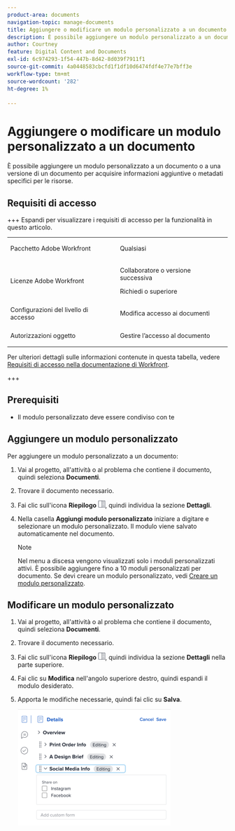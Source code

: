 ```yaml
---
product-area: documents
navigation-topic: manage-documents
title: Aggiungere o modificare un modulo personalizzato a un documento
description: È possibile aggiungere un modulo personalizzato a un documento o a una versione di un documento per acquisire informazioni aggiuntive o metadati specifici per le risorse.
author: Courtney
feature: Digital Content and Documents
exl-id: 6c974293-1f54-447b-8d42-8d039f7911f1
source-git-commit: 4a0448583cbcfd1f1df10d6474fdf4e77e7bff3e
workflow-type: tm+mt
source-wordcount: '282'
ht-degree: 1%

---
```


# Aggiungere o modificare un modulo personalizzato a un documento

È possibile aggiungere un modulo personalizzato a un documento o a una versione di un documento per acquisire informazioni aggiuntive o metadati specifici per le risorse.

## Requisiti di accesso

+++ Espandi per visualizzare i requisiti di accesso per la funzionalità in questo articolo.

<table style="table-layout:auto"> 
 <col> 
 <col> 
 <tbody> 
  <tr> 
   <td role="rowheader">Pacchetto Adobe Workfront</td> 
   <td> <p> Qualsiasi</p> </td> 
  </tr> 
  <tr> 
   <td role="rowheader">Licenze Adobe Workfront</td> 
   <td> 
   <p>Collaboratore o versione successiva</p>
   <p>Richiedi o superiore</p> </td> 
  </tr> 
  <tr> 
   <td role="rowheader">Configurazioni del livello di accesso</td> 
   <td> <p>Modifica accesso ai documenti</p> </td> 
  </tr> 
  <tr> 
   <td role="rowheader">Autorizzazioni oggetto</td> 
   <td> <p>Gestire l’accesso al documento</p> </td> 
  </tr> 
 </tbody> 
</table>

Per ulteriori dettagli sulle informazioni contenute in questa tabella, vedere [Requisiti di accesso nella documentazione di Workfront](/help/quicksilver/administration-and-setup/add-users/access-levels-and-object-permissions/access-level-requirements-in-documentation.md).

+++

## Prerequisiti

* Il modulo personalizzato deve essere condiviso con te

## Aggiungere un modulo personalizzato

Per aggiungere un modulo personalizzato a un documento:

1. Vai al progetto, all&#39;attività o al problema che contiene il documento, quindi seleziona **Documenti**.
1. Trovare il documento necessario.

1. Fai clic sull&#39;icona **Riepilogo** ![Icona Riepilogo](assets/summary-panel-icon.png), quindi individua la sezione **Dettagli**.
1. Nella casella **Aggiungi modulo personalizzato** iniziare a digitare e selezionare un modulo personalizzato. Il modulo viene salvato automaticamente nel documento.

   >[!NOTE]
   >
   >Nel menu a discesa vengono visualizzati solo i moduli personalizzati attivi. È possibile aggiungere fino a 10 moduli personalizzati per documento. Se devi creare un modulo personalizzato, vedi [Creare un modulo personalizzato](/help/quicksilver/administration-and-setup/customize-workfront/create-manage-custom-forms/form-designer/design-a-form/design-a-form.md).

## Modificare un modulo personalizzato

1. Vai al progetto, all&#39;attività o al problema che contiene il documento, quindi seleziona **Documenti**.
1. Trovare il documento necessario.

1. Fai clic sull&#39;icona **Riepilogo** ![Icona Riepilogo](assets/summary-panel-icon.png), quindi individua la sezione **Dettagli** nella parte superiore.
1. Fai clic su **Modifica** nell&#39;angolo superiore destro, quindi espandi il modulo desiderato.
1. Apporta le modifiche necessarie, quindi fai clic su **Salva**.

   ![Modifica modulo personalizzato](assets/edit-custom-form-350x265.png)
